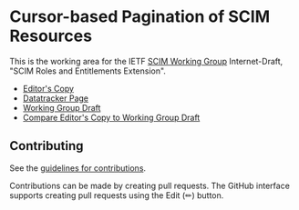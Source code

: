 # Cursor-based Pagination of SCIM Resources

This is the working area for the IETF [SCIM Working Group](https://datatracker.ietf.org/wg/scim/documents/) Internet-Draft, "SCIM Roles and Entitlements Extension".

* [Editor's Copy](https://ietf-scim-wg.github.io/draft-ietf-scim-roles-entitlements/draft-ietf-scim-roles-entitlements.html)
* [Datatracker Page](https://datatracker.ietf.org/doc/draft-ietf-scim-roles-entitlements)
* [Working Group Draft](https://datatracker.ietf.org/doc/html/draft-ietf-scim-roles-entitlements)
* [Compare Editor's Copy to Working Group Draft](https://ietf-scim-wg.github.io/draft-ietf-scim-roles-entitlements/#go.draft-ietf-scim-roles-entitlements.diff)


## Contributing

See the
[guidelines for contributions](https://github.com/ietf-scim-wg/draft-ietf-scim-roles-entitlements/blob/main/CONTRIBUTING.md).

Contributions can be made by creating pull requests.
The GitHub interface supports creating pull requests using the Edit (✏) button.

